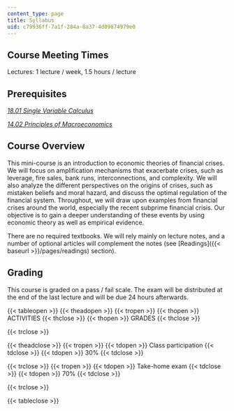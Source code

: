 ```yaml
---
content_type: page
title: Syllabus
uid: c79936ff-7a1f-284a-8a37-4d09874979e0
---
```


Course Meeting Times
--------------------

Lectures: 1 lecture / week, 1.5 hours / lecture

Prerequisites
-------------

[_18.01 Single Variable Calculus_](/courses/18-01-single-variable-calculus-fall-2006/)

[_14.02 Principles of Macroeconomics_](/courses/14-02-principles-of-macroeconomics-spring-2014/)

Course Overview
---------------

This mini-course is an introduction to economic theories of financial crises. We will focus on amplification mechanisms that exacerbate crises, such as leverage, fire sales, bank runs, interconnections, and complexity. We will also analyze the different perspectives on the origins of crises, such as mistaken beliefs and moral hazard, and discuss the optimal regulation of the financial system. Throughout, we will draw upon examples from financial crises around the world, especially the recent subprime financial crisis. Our objective is to gain a deeper understanding of these events by using economic theory as well as empirical evidence.

There are no required textbooks. We will rely mainly on lecture notes, and a number of optional articles will complement the notes (see [Readings]({{< baseurl >}}/pages/readings) section).

Grading
-------

This course is graded on a pass / fail scale. The exam will be distributed at the end of the last lecture and will be due 24 hours afterwards.

{{< tableopen >}}
{{< theadopen >}}
{{< tropen >}}
{{< thopen >}}
ACTIVITIES
{{< thclose >}}
{{< thopen >}}
GRADES
{{< thclose >}}

{{< trclose >}}

{{< theadclose >}}
{{< tropen >}}
{{< tdopen >}}
Class participation
{{< tdclose >}}
{{< tdopen >}}
30%
{{< tdclose >}}

{{< trclose >}}
{{< tropen >}}
{{< tdopen >}}
Take-home exam
{{< tdclose >}}
{{< tdopen >}}
70%
{{< tdclose >}}

{{< trclose >}}

{{< tableclose >}}
